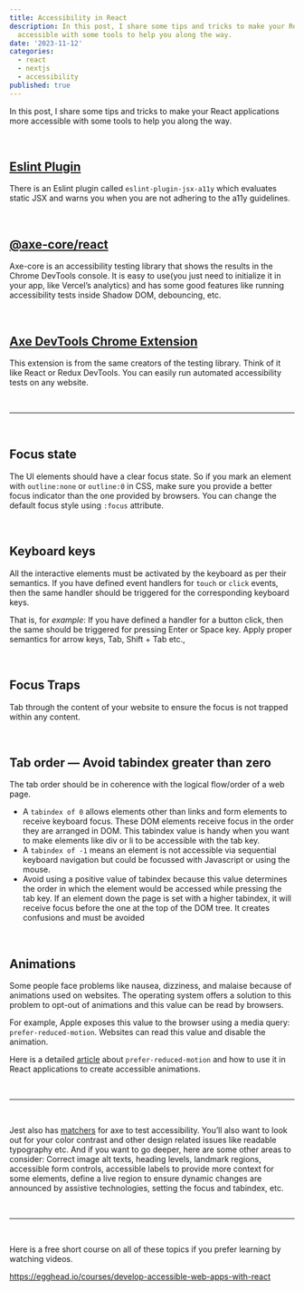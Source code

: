 ```yaml
---
title: Accessibility in React
description: In this post, I share some tips and tricks to make your React applications more
  accessible with some tools to help you along the way.
date: '2023-11-12'
categories:
  - react
  - nextjs
  - accessibility
published: true
---
```


In this post, I share some tips and tricks to make your React applications more accessible with some
tools to help you along the way.

<br/>

## [Eslint Plugin](https://www.npmjs.com/package/eslint-plugin-jsx-a11y)

There is an Eslint plugin called `eslint-plugin-jsx-a11y` which evaluates static JSX and warns
you when you are not adhering to the a11y guidelines.

<br/>

## [@axe-core/react](https://github.com/dequelabs/axe-core-npm/tree/develop/packages/react)

Axe-core is an accessibility testing library that shows the results in the Chrome DevTools console.
It is easy to use(you just need to initialize it in your app, like Vercel’s analytics) and has some
good features like running accessibility tests inside Shadow DOM, debouncing, etc.

<br/>

## [Axe DevTools Chrome Extension](https://chromewebstore.google.com/detail/axe-devtools-web-accessib/lhdoppojpmngadmnindnejefpokejbdd)

This extension is from the same creators of the testing library. Think of it like React or Redux
DevTools. You can easily run automated accessibility tests on any website.

<br/>

---

<br/>

## Focus state

The UI elements should have a clear focus state. So if you mark an element with `outline:none` or
`outline:0` in CSS, make sure you provide a better focus indicator than the one provided by
browsers.
You can change the default focus style using `:focus` attribute.

<br/>

## Keyboard keys

All the interactive elements must be activated by the keyboard as per their semantics. If you have
defined event handlers for `touch` or `click` events, then the same handler should be triggered for
the
corresponding keyboard keys.

That is, for _example_: If you have defined a handler for a button click, then the same should be
triggered for pressing Enter or Space key. Apply proper semantics for arrow keys, Tab, Shift + Tab
etc.,

<br/>

## Focus Traps

Tab through the content of your website to ensure the focus is not trapped within any content.

<br/>

## Tab order — Avoid tabindex greater than zero

The tab order should be in coherence with the logical flow/order of a web page.

- A ``tabindex of 0`` allows elements other than links and form elements to receive keyboard
  focus. These
  DOM elements receive focus in the order they are arranged in DOM. This tabindex value is handy
  when you want to make elements like div or li to be accessible with the tab key.
- A `tabindex of -1` means an element is not accessible via sequential keyboard navigation but could
  be focussed with Javascript or using the mouse.
- Avoid using a positive value of tabindex because this value determines the order in which the
  element would be accessed while pressing the tab key. If an element down the page is set with a
  higher tabindex, it will receive focus before the one at the top of the DOM tree. It creates
  confusions and must be avoided

<br/>

## Animations

Some people face problems like nausea, dizziness, and malaise because of animations used on
websites. The operating system offers a solution to this problem to opt-out of animations and this
value can be read by browsers.

For example, Apple exposes this value to the browser using a media query: `prefer-reduced-motion`.
Websites can read this value and disable the animation.

Here is a detailed [article](https://www.joshwcomeau.com/react/prefers-reduced-motion/)
about `prefer-reduced-motion` and how to use it in React
applications to create accessible animations.

<br/>

---

<br/>

Jest also has [matchers](https://www.npmjs.com/package/jest-axe) for axe to test accessibility.
You’ll also want to look out for your
color
contrast and other design related issues like readable typography etc. And if you want to go deeper,
here are some other areas to consider: Correct image alt texts, heading levels, landmark regions,
accessible form controls, accessible labels to provide more context for some elements, define a live
region to ensure dynamic changes are announced by assistive technologies, setting the focus and
tabindex, etc.

<br/>

---

<br/>

Here is a free short course on all of these topics if you prefer learning by watching videos.

https://egghead.io/courses/develop-accessible-web-apps-with-react

```

```
